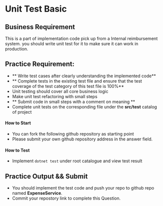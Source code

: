 ﻿# Unit Test Basic 

## Business Requirement

This is a part of implementation code pick up from a Internal reimbursement system. you should write unit test for it to make sure it can work in production.


## Practice Requirement:
- ** Write test cases after clearly understanding the implemented code**
- ** Complete tests in the existing test file and ensure that the test coverage of the test category of this test file is 100%**
- Unit testing should cover all core business logic
- Make unit test refactoring with small steps
- ** Submit code in small steps with a comment on meaning **
- Complete unit tests on the corresponding file under the **src/test** catalog of project

#### How to Start

- You can fork the following github repository as starting point  
- Please submit your own github repository address in the answer field.  

#### How to Test
- Implement `dotnet test` under root catalogue and view test result
 
## Practice Output && Submit
- You should implement the test code and push your repo to github repo named **ExpenseService**.
- Commit your repostory link to complete this Question.

